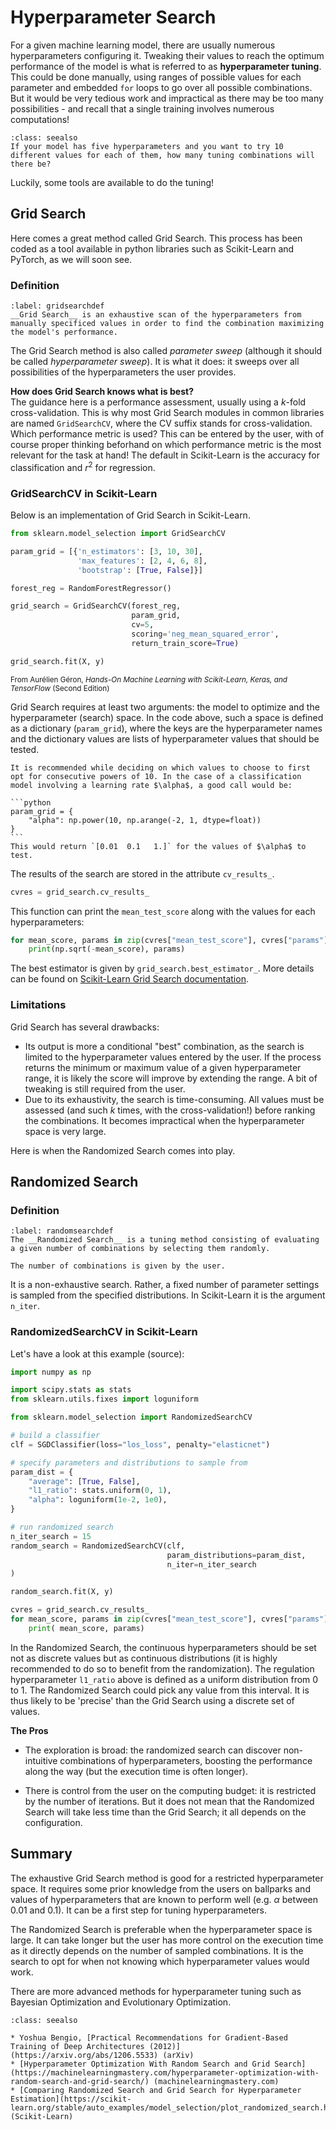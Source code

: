 # Hyperparameter Search



For a given machine learning model, there are usually numerous hyperparameters configuring it. Tweaking their values to reach the optimum performance of the model is what is referred to as __hyperparameter tuning__. This could be done manually, using ranges of possible values for each parameter and embedded `for` loops to go over all possible combinations. But it would be very tedious work and impractical as there may be too many possibilities - and recall that a single training involves numerous computations!

```{admonition} Exercise
:class: seealso
If your model has five hyperparameters and you want to try 10 different values for each of them, how many tuning combinations will there be?
```

Luckily, some tools are available to do the tuning!

## Grid Search
Here comes a great method called Grid Search. This process has been coded as a tool available in python libraries such as Scikit-Learn and PyTorch, as we will soon see. 

### Definition

````{prf:definition}
:label: gridsearchdef
__Grid Search__ is an exhaustive scan of the hyperparameters from manually specificed values in order to find the combination maximizing the model's performance.
````

The Grid Search method is also called _parameter sweep_ (although it should be called _hyperparameter sweep_). It is what it does: it sweeps over all possibilities of the hyperparameters the user provides. 

__How does Grid Search knows what is best?__  
The guidance here is a performance assessment, usually using a $k$-fold cross-validation. This is why most Grid Search modules in common libraries are named `GridSearchCV`, where the CV suffix stands for cross-validation. Which performance metric is used? This can be entered by the user, with of course proper thinking beforhand on which performance metric is the most relevant for the task at hand! The default in Scikit-Learn is the accuracy for classification and $r^2$ for regression. 

### GridSearchCV in Scikit-Learn
Below is an implementation of Grid Search in Scikit-Learn.

```python
from sklearn.model_selection import GridSearchCV

param_grid = [{'n_estimators': [3, 10, 30], 
               'max_features': [2, 4, 6, 8],
               'bootstrap': [True, False]}]

forest_reg = RandomForestRegressor()

grid_search = GridSearchCV(forest_reg, 
                           param_grid, 
                           cv=5,
                           scoring='neg_mean_squared_error',
                           return_train_score=True)

grid_search.fit(X, y)
```
<sub>From Aurélien Géron, _Hands-On Machine Learning with Scikit-Learn, Keras, and TensorFlow_ (Second Edition)</sub>

Grid Search requires at least two arguments: the model to optimize and the hyperparameter (search) space. In the code above, such a space is defined as a dictionary (`param_grid`), where the keys are the hyperparameter names and the dictionary values are lists of hyperparameter values that should be tested. 

````{tip}
It is recommended while deciding on which values to choose to first opt for consecutive powers of 10. In the case of a classification model involving a learning rate $\alpha$, a good call would be:

```python
param_grid = {
    "alpha": np.power(10, np.arange(-2, 1, dtype=float))
}
```
This would return `[0.01  0.1   1.]` for the values of $\alpha$ to test.
````

The results of the search are stored in the attribute `cv_results_`.

```python
cvres = grid_search.cv_results_
```
This function can print the `mean_test_score` along with the values for each hyperparameters:
```python
for mean_score, params in zip(cvres["mean_test_score"], cvres["params"]):
    print(np.sqrt(-mean_score), params)
```

The best estimator is given by `grid_search.best_estimator_`. More details can be found on [Scikit-Learn Grid Search documentation](https://scikit-learn.org/stable/modules/generated/sklearn.model_selection.GridSearchCV.html).

### Limitations
Grid Search has several drawbacks:
* Its output is more a conditional "best" combination, as the search is limited to the hyperparameter values entered by the user. If the process returns the minimum or maximum value of a given hyperparameter range, it is likely the score will improve by extending the range. A bit of tweaking is still required from the user.
* Due to its exhaustivity, the search is time-consuming. All values must be assessed (and such $k$ times, with the cross-validation!) before ranking the combinations. It becomes impractical when the hyperparameter space is very large.

Here is when the Randomized Search comes into play.

## Randomized Search
### Definition
````{prf:definition}
:label: randomsearchdef
The __Randomized Search__ is a tuning method consisting of evaluating a given number of combinations by selecting them randomly.

The number of combinations is given by the user. 

````

It is a non-exhaustive search. Rather, a fixed number of parameter settings is sampled from the specified distributions. In Scikit-Learn it is the argument `n_iter`.

### RandomizedSearchCV in Scikit-Learn
Let's have a look at this example (source):

```python
import numpy as np

import scipy.stats as stats
from sklearn.utils.fixes import loguniform

from sklearn.model_selection import RandomizedSearchCV

# build a classifier
clf = SGDClassifier(loss="los_loss", penalty="elasticnet")

# specify parameters and distributions to sample from
param_dist = {
    "average": [True, False],
    "l1_ratio": stats.uniform(0, 1),
    "alpha": loguniform(1e-2, 1e0),
}

# run randomized search
n_iter_search = 15
random_search = RandomizedSearchCV(clf, 
                                   param_distributions=param_dist, 
                                   n_iter=n_iter_search
)

random_search.fit(X, y)

cvres = grid_search.cv_results_
for mean_score, params in zip(cvres["mean_test_score"], cvres["params"]):
    print( mean_score, params)

```

In the Randomized Search, the continuous hyperparameters should be set not as discrete values but as continuous distributions (it is highly recommended to do so to benefit from the randomization). The regulation hyperparameter `l1_ratio` above is defined as a uniform distribution from 0 to 1. The Randomized Search could pick any value from this interval. It is thus likely to be 'precise' than the Grid Search using a discrete set of values.

__The Pros__  
* The exploration is broad: the randomized search can discover non-intuitive combinations of hyperparameters, boosting the performance along the way (but the execution time is often longer).

* There is control from the user on the computing budget: it is restricted by the number of iterations. But it does not mean that the Randomized Search will take less time than the Grid Search; it all depends on the configuration.


## Summary

The exhaustive Grid Search method is good for a restricted hyperparameter space. It requires some prior knowledge from the users on ballparks and values of hyperparameters that are known to perform well (e.g. $\alpha$ between 0.01 and 0.1). It can be a first step for tuning hyperparameters.

The Randomized Search is preferable when the hyperparameter space is large. It can take longer but the user has more control on the execution time as it directly depends on the number of sampled combinations. It is the search to opt for when not knowing which hyperparameter values would work.

There are more advanced methods for hyperparameter tuning such as Bayesian Optimization and Evolutionary Optimization.


```{admonition} Learn More
:class: seealso

* Yoshua Bengio, [Practical Recommendations for Gradient-Based Training of Deep Architectures (2012)](https://arxiv.org/abs/1206.5533) (arXiv)  
* [Hyperparameter Optimization With Random Search and Grid Search](https://machinelearningmastery.com/hyperparameter-optimization-with-random-search-and-grid-search/) (machinelearningmastery.com)  
* [Comparing Randomized Search and Grid Search for Hyperparameter Estimation](https://scikit-learn.org/stable/auto_examples/model_selection/plot_randomized_search.html) (Scikit-Learn)  



```
